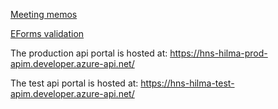 <a href="https://github.com/Hankintailmoitukset/hilma-api/tree/master/API%20meeting%20memos">Meeting memos</a>

<a href="https://github.com/Hankintailmoitukset/hilma-api/tree/master/validation">EForms validation</a>

The production api portal is hosted at: https://hns-hilma-prod-apim.developer.azure-api.net/

The test api portal is hosted at: https://hns-hilma-test-apim.developer.azure-api.net/
